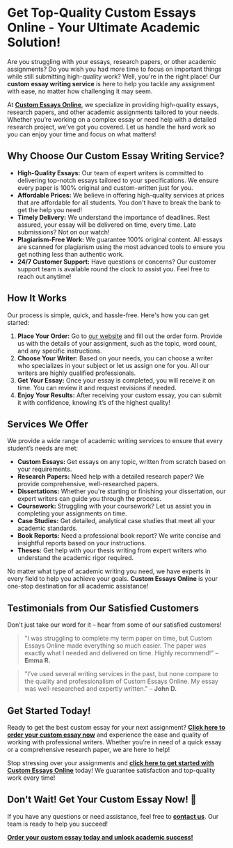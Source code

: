 # Get Top-Quality Custom Essays Online - Your Ultimate Academic Solution!

Are you struggling with your essays, research papers, or other academic assignments? Do you wish you had more time to focus on important things while still submitting high-quality work? Well, you're in the right place! Our **custom essay writing service** is here to help you tackle any assignment with ease, no matter how challenging it may seem.

At [**<u>Custom Essays Online</u>**](https://tinyurl.com/topessay?keyword=custom+essays+online), we specialize in providing high-quality essays, research papers, and other academic assignments tailored to your needs. Whether you’re working on a complex essay or need help with a detailed research project, we’ve got you covered. Let us handle the hard work so you can enjoy your time and focus on what matters!

## Why Choose Our Custom Essay Writing Service?

- **High-Quality Essays:** Our team of expert writers is committed to delivering top-notch essays tailored to your specifications. We ensure every paper is 100% original and custom-written just for you.
- **Affordable Prices:** We believe in offering high-quality services at prices that are affordable for all students. You don't have to break the bank to get the help you need!
- **Timely Delivery:** We understand the importance of deadlines. Rest assured, your essay will be delivered on time, every time. Late submissions? Not on our watch!
- **Plagiarism-Free Work:** We guarantee 100% original content. All essays are scanned for plagiarism using the most advanced tools to ensure you get nothing less than authentic work.
- **24/7 Customer Support:** Have questions or concerns? Our customer support team is available round the clock to assist you. Feel free to reach out anytime!

## How It Works

Our process is simple, quick, and hassle-free. Here's how you can get started:

1. **Place Your Order:** Go to [our website](https://tinyurl.com/topessay?keyword=custom+essays+online) and fill out the order form. Provide us with the details of your assignment, such as the topic, word count, and any specific instructions.
2. **Choose Your Writer:** Based on your needs, you can choose a writer who specializes in your subject or let us assign one for you. All our writers are highly qualified professionals.
3. **Get Your Essay:** Once your essay is completed, you will receive it on time. You can review it and request revisions if needed.
4. **Enjoy Your Results:** After receiving your custom essay, you can submit it with confidence, knowing it’s of the highest quality!

## Services We Offer

We provide a wide range of academic writing services to ensure that every student’s needs are met:

- **Custom Essays:** Get essays on any topic, written from scratch based on your requirements.
- **Research Papers:** Need help with a detailed research paper? We provide comprehensive, well-researched papers.
- **Dissertations:** Whether you're starting or finishing your dissertation, our expert writers can guide you through the process.
- **Coursework:** Struggling with your coursework? Let us assist you in completing your assignments on time.
- **Case Studies:** Get detailed, analytical case studies that meet all your academic standards.
- **Book Reports:** Need a professional book report? We write concise and insightful reports based on your instructions.
- **Theses:** Get help with your thesis writing from expert writers who understand the academic rigor required.

No matter what type of academic writing you need, we have experts in every field to help you achieve your goals. **Custom Essays Online** is your one-stop destination for all academic assistance!

## Testimonials from Our Satisfied Customers

Don't just take our word for it – hear from some of our satisfied customers!

> "I was struggling to complete my term paper on time, but Custom Essays Online made everything so much easier. The paper was exactly what I needed and delivered on time. Highly recommend!" – **Emma R.**

> "I’ve used several writing services in the past, but none compare to the quality and professionalism of Custom Essays Online. My essay was well-researched and expertly written." – **John D.**

## Get Started Today!

Ready to get the best custom essay for your next assignment? **[Click here to order your custom essay now](https://tinyurl.com/topessay?keyword=custom+essays+online)** and experience the ease and quality of working with professional writers. Whether you’re in need of a quick essay or a comprehensive research paper, we are here to help!

Stop stressing over your assignments and [**<u>click here to get started with Custom Essays Online</u>**](https://tinyurl.com/topessay?keyword=custom+essays+online) today! We guarantee satisfaction and top-quality work every time!

## Don't Wait! Get Your Custom Essay Now! 🚀

If you have any questions or need assistance, feel free to [**contact us**](https://tinyurl.com/topessay?keyword=custom+essays+online). Our team is ready to help you succeed!

**[Order your custom essay today and unlock academic success!](https://tinyurl.com/topessay?keyword=custom+essays+online)**
